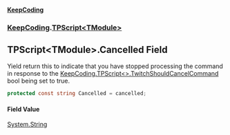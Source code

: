 #### [KeepCoding](index.md 'index')
### [KeepCoding](KeepCoding.md 'KeepCoding').[TPScript&lt;TModule&gt;](TPScript.TModule..md 'KeepCoding.TPScript&lt;TModule&gt;')
## TPScript&lt;TModule&gt;.Cancelled Field
Yield return this to indicate that you have stopped processing the command in response to the [KeepCoding.TPScript&lt;&gt;.TwitchShouldCancelCommand](https://docs.microsoft.com/en-us/dotnet/api/KeepCoding.TPScript-1.TwitchShouldCancelCommand 'KeepCoding.TPScript`1.TwitchShouldCancelCommand') bool being set to true.  
```csharp
protected const string Cancelled = cancelled;
```
#### Field Value
[System.String](https://docs.microsoft.com/en-us/dotnet/api/System.String 'System.String')
